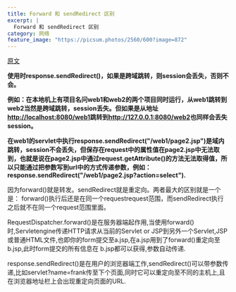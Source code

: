 ```yaml
---
title: Forward 和 sendRedirect 区别
excerpt: |
  Forward 和 sendRedirect 区别
category: 网络
feature_image: "https://picsum.photos/2560/600?image=872"
---
```


[原文](https://blog.csdn.net/zsy_gemini/article/details/2840665)

**使用时response.sendRedirect()，如果是跨域跳转，则session会丢失，否则不会。**



**例如：在本地机上有项目名问web1和web2的两个项目同时运行，从web1跳转到web2当然是跨域跳转，session丢失。但如果是从地址<http://localhost:8080/web1>跳转到<http://127.0.0.1:8080/web2>也同样会丢失session。**

**在web1的servlet中执行response.sendRedirect("/web1/page2.jsp")是域内跳转，session不会丢失，但保存在request中的属性值在page2.jsp中无法取到，也就是说在page2.jsp中通过request.getAttribute()的方法无法取得值，所以只能通过把参数写到url中的方式传递参数，例如：response.sendRedirect("/web1/page2.jsp?action=select").**



因为forward()就是转发。sendRedirect就是重定向。两者最大的区别就是一个是：
forward()执行后还是在同一个requestrequest范围，而sendRedirect执行之后就不在同一个request范围里面。

 

RequestDispatcher.forward()是在服务器端起作用,当使用forward()时,Servletengine传递HTTP请求从当前的Servlet or JSP到另外一个Servlet,JSP 或普通HTML文件,也即你的form提交至a.jsp,在a.jsp用到了forward()重定向至b.jsp,此时form提交的所有信息在 b.jsp都可以获得,参数自动传递.

 

response.sendRedirect()是在用户的浏览器端工作,sendRedirect()可以带参数传递,比如servlet?name=frank传至下个页面,同时它可以重定向至不同的主机上,且在浏览器地址栏上会出现重定向页面的URL.
